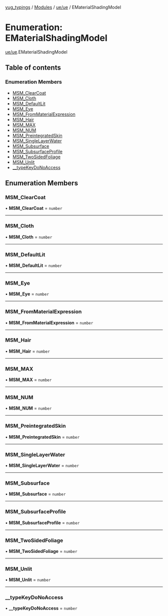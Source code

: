 [yug_typings](../README.md) / [Modules](../modules.md) / [ue/ue](../modules/ue_ue.md) / EMaterialShadingModel

# Enumeration: EMaterialShadingModel

[ue/ue](../modules/ue_ue.md).EMaterialShadingModel

## Table of contents

### Enumeration Members

- [MSM\_ClearCoat](ue_ue.EMaterialShadingModel.md#msm_clearcoat)
- [MSM\_Cloth](ue_ue.EMaterialShadingModel.md#msm_cloth)
- [MSM\_DefaultLit](ue_ue.EMaterialShadingModel.md#msm_defaultlit)
- [MSM\_Eye](ue_ue.EMaterialShadingModel.md#msm_eye)
- [MSM\_FromMaterialExpression](ue_ue.EMaterialShadingModel.md#msm_frommaterialexpression)
- [MSM\_Hair](ue_ue.EMaterialShadingModel.md#msm_hair)
- [MSM\_MAX](ue_ue.EMaterialShadingModel.md#msm_max)
- [MSM\_NUM](ue_ue.EMaterialShadingModel.md#msm_num)
- [MSM\_PreintegratedSkin](ue_ue.EMaterialShadingModel.md#msm_preintegratedskin)
- [MSM\_SingleLayerWater](ue_ue.EMaterialShadingModel.md#msm_singlelayerwater)
- [MSM\_Subsurface](ue_ue.EMaterialShadingModel.md#msm_subsurface)
- [MSM\_SubsurfaceProfile](ue_ue.EMaterialShadingModel.md#msm_subsurfaceprofile)
- [MSM\_TwoSidedFoliage](ue_ue.EMaterialShadingModel.md#msm_twosidedfoliage)
- [MSM\_Unlit](ue_ue.EMaterialShadingModel.md#msm_unlit)
- [\_\_typeKeyDoNoAccess](ue_ue.EMaterialShadingModel.md#__typekeydonoaccess)

## Enumeration Members

### MSM\_ClearCoat

• **MSM\_ClearCoat** = `number`

___

### MSM\_Cloth

• **MSM\_Cloth** = `number`

___

### MSM\_DefaultLit

• **MSM\_DefaultLit** = `number`

___

### MSM\_Eye

• **MSM\_Eye** = `number`

___

### MSM\_FromMaterialExpression

• **MSM\_FromMaterialExpression** = `number`

___

### MSM\_Hair

• **MSM\_Hair** = `number`

___

### MSM\_MAX

• **MSM\_MAX** = `number`

___

### MSM\_NUM

• **MSM\_NUM** = `number`

___

### MSM\_PreintegratedSkin

• **MSM\_PreintegratedSkin** = `number`

___

### MSM\_SingleLayerWater

• **MSM\_SingleLayerWater** = `number`

___

### MSM\_Subsurface

• **MSM\_Subsurface** = `number`

___

### MSM\_SubsurfaceProfile

• **MSM\_SubsurfaceProfile** = `number`

___

### MSM\_TwoSidedFoliage

• **MSM\_TwoSidedFoliage** = `number`

___

### MSM\_Unlit

• **MSM\_Unlit** = `number`

___

### \_\_typeKeyDoNoAccess

• **\_\_typeKeyDoNoAccess** = `number`
